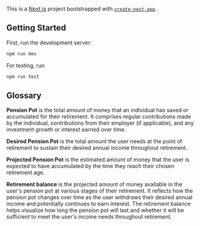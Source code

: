 This is a [Next.js](https://nextjs.org) project bootstrapped with [`create-next-app`](https://nextjs.org/docs/app/api-reference/cli/create-next-app).

## Getting Started

First, run the development server:

```bash
npm run dev

```

For testing, run

```bash
npm run test
```

## Glossary

**Pension Pot** is the total amount of money that an individual has saved or accumulated for their retirement. It comprises regular contributions made by the individual, contributions from their employer (if applicable), and any investment growth or interest earned over time.

**Desired Pension Pot** is the total amount the user needs at the point of retirement to sustain their desired annual income throughout retirement.

**Projected Pension Pot** is the estimated amount of money that the user is expected to have accumulated by the time they reach their chosen retirement age.

**Retirement balance** is the projected amount of money available in the user's pension pot at various stages of their retirement. It reflects how the pension pot changes over time as the user withdraws their desired annual income and potentially continues to earn interest. The retirement balance helps visualize how long the pension pot will last and whether it will be sufficient to meet the user's income needs throughout retirement.
